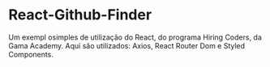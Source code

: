 # React-Github-Finder
Um exempl osimples de utilização do React, do programa Hiring Coders, da Gama Academy. Aqui são utilizados: Axios, React Router Dom e Styled Components.
